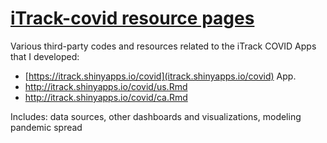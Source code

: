 # [iTrack-covid resource pages](https://gorodnichy.github.io/iTrack-covid/)


Various third-party codes and resources related to the iTrack COVID Apps that I developed:

- [https://itrack.shinyapps.io/covid](itrack.shinyapps.io/covid) App. 
- http://itrack.shinyapps.io/covid/us.Rmd
- http://itrack.shinyapps.io/covid/ca.Rmd

 Includes: data sources, other dashboards and visualizations, modeling pandemic spread 
 
 
 
